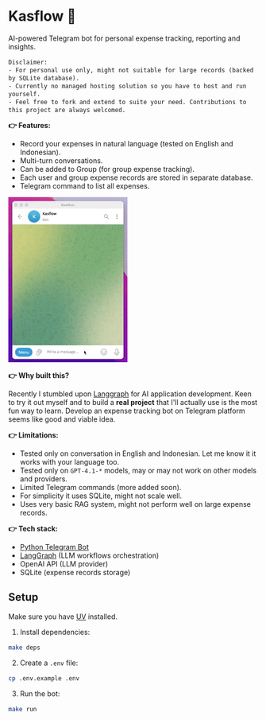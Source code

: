 # Kasflow 🤖
AI-powered Telegram bot for personal expense tracking, reporting and insights.

```
Disclaimer:
- For personal use only, might not suitable for large records (backed by SQLite database).
- Currently no managed hosting solution so you have to host and run yourself.
- Feel free to fork and extend to suite your need. Contributions to this project are always welcomed.
```

**👉 Features:**
- Record your expenses in natural language (tested on English and Indonesian).
- Multi-turn conversations.
- Can be added to Group (for group expense tracking).
- Each user and group expense records are stored in separate database.
- Telegram command to list all expenses.

<a href="https://youtube.com/shorts/w70JmlZWY9g?feature=share" target="_blank">![](https://github.com/ekaputra07/kasflow-ai/blob/main/demo.gif)</a>

**👉 Why built this?**

Recently I stumbled upon [Langgraph](https://langchain-ai.github.io/langgraph/concepts/why-langgraph/) for AI application development. Keen to try it out myself and to build a **real project** that I'll actually use is the most fun way to learn. Develop an expense tracking bot on Telegram platform seems like good and viable idea.

**👉 Limitations:**
- Tested only on conversation in English and Indonesian. Let me know it it works with your language too.
- Tested only on `GPT-4.1-*` models, may or may not work on other models and providers.
- Limited Telegram commands (more added soon).
- For simplicity it uses SQLite, might not scale well.
- Uses very basic RAG system, might not perform well on large expense records.

**👉 Tech stack:**
- [Python Telegram Bot](https://python-telegram-bot.org/)
- [LangGraph](https://langchain-ai.github.io/langgraph/concepts/why-langgraph/) (LLM workflows orchestration)
- OpenAI API (LLM provider)
- SQLite (expense records storage)

## Setup

Make sure you have [UV](https://docs.astral.sh/uv/) installed.

1. Install dependencies:
```bash
make deps
```

2. Create a `.env` file:
```bash
cp .env.example .env
```

3. Run the bot:
```bash
make run
```
